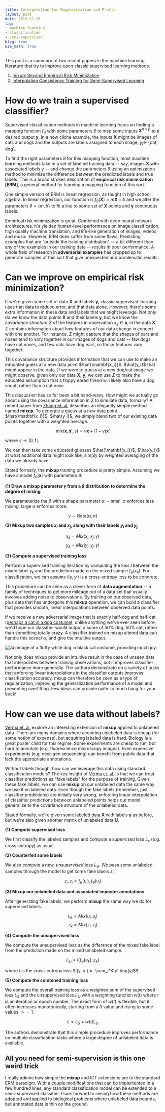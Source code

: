 ```yaml
---
title: Interpolation for Regularization and Profit
layout: post
date: 2019-11-28
tag:
- machine learning
- classification
- semi-supervised
blog: true
use_math: true
---
```

This post is a summary of two recent papers in the machine learning literature that try to improve upon classic supervised learning methods.

1. [mixup: Beyond Empirical Risk Minimization](https://arxiv.org/abs/1710.09412)
2. [Interpolation Consistency Training for Semi-Supervised Learning](https://arxiv.org/abs/1903.03825)

# How do we train a supervised classifier?

Supervised classification methods in machine learning focus on finding a mapping function $f_\theta$ with some parameters $\theta$ to map some inputs $\mathbf{X}^{n \times p}$ to a desired output $\mathbf{y}$.
In a now cliche example, the inputs $\mathbf{X}$ might be images of cats and dogs and the outputs are labels assigned to each image, $y_i \in$ {cat, dog}.

To find the right parameters $\theta$ for this mapping function, most machine learning methods take in a set of labeled training data -- say, images $\mathbf{X}$ with associated labels $y$ -- and change the parameters $\theta$ using an optimization method to minimize the difference between the predicted labels and true labels.
This is a broad strokes description of **empirical risk minimization [ERM]**, a general method for learning a mapping function of this sort.

One simple version of ERM is linear regression, as taught in high school algebra.
In linear regression, our function is $f_\theta(\mathbf{X}) = m\mathbf{X} + b$ and we alter the parameters $\theta = \{m, b\}$ to fit a line to some set of $\mathbf{X}$ points and $\mathbf{y}$ continuous labels.

Empirical risk minimization is great.
Combined with deep neural network architectures, it's yielded human-level performance on image classification, high quality machine translation, and life-like generation of images, videos, and music.
However, ERM does suffer from some flaws.
Predicting examples that are "outside the training distribution" -- a bit different than any of the examples in our training data -- results in poor performance.
A whole field of research in **adversarial examples** has cropped up to generate samples of this sort that give unexpected and problematic results.

# Can we improve on empirical risk minimization?

If we're given some set of data $\mathbf{X}$ and labels $\mathbf{y}$, classic supervised learning uses that data to reduce error, and that data alone.
However, there's some extra information in these data and labels that we might leverage.
Not only do we know the data points $\mathbf{X}$ and their labels $\mathbf{y}$, but we know the *covariance structure* $\Sigma$ of the features in observation $x_{ij} \in \mathbf{x}_i$ in the data $\mathbf{X}$.
$\Sigma$ contains information about how features of our data change in concert with one another.
For instance, $\Sigma$ might capture that the shapes of ears and noses tend to vary together in our images of dogs and cats -- few dogs have cat noses, and few cats have dog ears, so those features vary together.

This covariance structure provides information that we can use to make an educated guess at a new data point $\hat{\mathbf{x_i}}$, $\hat{y_i}$ that might appear in the data.
If we were to guess at a new dog/cat image we might observe, given only our data $\mathbf{X}$, $\mathbf{y}$, we can use $\Sigma$ to make the educated assumption that a floppy eared friend will likely also have a dog snout, rather than a cat nose.

This discussion has so far been a bit hand-wavy.
How might we actually go about using the covariance information in $\Sigma$ to simulate data, formally?
A recent paper from [Zhang et. al.](https://arxiv.org/abs/1710.09412) describes an elegantly simple method named **mixup**.
To generate a guess at a new data point $\hat{\mathbf{x_i}}$, $\hat{y_i}$, we simply blend two of our existing data points together with a weighted average.

$$\text{mix}(\mathbf{x}, \mathbf{x}', \gamma) = \gamma \mathbf{x} + (1 - \gamma) \mathbf{x}'$$

where $\gamma \rightarrow [0, 1]$.

We can then take some educated guesses $\hat{\mathbf{x_i}}$, $\hat{y_i}$ at what additional data might look like, simply by weighted averaging of the data we already have.

Stated formally, the **mixup** training procedure is pretty simple. Assuming we have a model $f_\theta (\mathbf{x})$ with parameters $\theta$:

**(1) Draw a mixup parameter $\gamma$ from a $\beta$ distribution to determine the degree of mixing**

We parameterize the $\beta$ with a shape parameter $\alpha$ -- small $\alpha$ enforces less mixing, large $\alpha$ enforces more.

$$\gamma \sim \text{Beta}(\alpha, \alpha)$$

**(2) Mixup two samples $x_i$ and $x_j$, along with their labels $y_i$ and $y_j$**

$$x_k = Mix(x_i, x_j, \gamma)$$
$$y_k = Mix(y_i, y_j, \gamma)$$

**(3) Compute a supervised training loss**

Perform a supervised training iteration by computing the loss $l$ between the mixed label $y_k$ and the prediction made on the mixed sample $f_\theta(x_k)$. For classification, we can assume $l(y, y')$ is a cross-entropy loss to be concrete.

This procedure can be seen as a clever form of **data augmentation** -- a family of techniques to get more mileage out of a data set that usually involves adding noise to observations.
By training on our observed data, plus data that has undergone this **mixup** operation, we can build a classifier that provides smooth, linear interpolations between observed data points.

If we receive a new adversarial image that is exactly half-dog and half-cat ([perhaps a cat in a dog costume](https://i.pinimg.com/originals/72/48/a1/7248a1d4a343b9e78930bf250a2db212.jpg)), unlike anything we've ever seen before, we'd hope our classifier would output a score of 50% dog, 50% cat, rather than something totally crazy.
A classifier trained on mixup altered data can handle this scenario, and give the intuitive output.

![An image of a fluffy white dog in black cat costume, providing much joy.](https://i.pinimg.com/originals/72/48/a1/7248a1d4a343b9e78930bf250a2db212.jpg)

Not only does mixup provide an intuitive result in the case of unseen data that interpolates between training observations, but it improves classifier performance more generally.
The authors demonstrate on a variety of tasks that enforcing linear interpolations in the classifier outputs improves classification accuracy.
mixup can therefore be seen as a type of regularization, improving the generalization performance of a model and preventing overfitting.
Few ideas can provide quite so much bang for your buck!

# How can we use data without labels?

[Verma et. al.](https://arxiv.org/abs/1903.03825) explore an interesting extension of **mixup** applied to unlabeled data.
There are many domains where acquiring unlabeled data is cheap (for some notion of expense), but acquiring labeled data is hard.
Biology is a great poster child for this regime.
Some experiments are cheap to run, but hard to annotate (e.g. fluorescence microscopy images).
Even expensive experiments (e.g. next-gen sequencing) can benefit from public data that lack the appropriate annotations.

Without labels though, how can we leverage this data using standard classification models?
The key insight of [Verma et. al.](https://arxiv.org/abs/1903.03825) is that we can treat classifier predictions as "fake labels" for the purpose of training.
Given these fake labels, we can use **mixup** on our unlabeled data the same way we use it on labeled data.
Even though the fake labels (remember, just classifier predictions) are initially very wrong, enforcing linear interpolation of classifier predictions between unlabeled points helps our model generalize to the covariance structure of the unlabeled data.

Stated formally, we're given some labeled data $\mathbf{X}$ with labels $\mathbf{y}$ as before, but we're also given another matrix of unlabeled data $\mathbf{U}$.

**(1) Compute supervised loss**

We first classify the labeled samples and compute a supervised loss $L_s$ (e.g. cross-entropy) as usual.

**(2) Counterfeit some labels**

We also compute a new, *unsupervised* loss $L_U$. We pass some unlabeled samples through the model to get some fake labels $z$.

$$z_i, z_j = f_\theta(u_i), f_\theta(u_j)$$

**(3) Mixup our unlabeled data and associated imposter annotations**

After generating fake labels, we perform **mixup** the same way we do for supervised labels.

$$u_k = Mix(u_i, u_j)$$
$$z_k = Mix(z_i, z_j)$$

**(4) Compute the unsupervised loss**

We compute the unsupervised loss as the difference of the mixed fake label from the prediction made on the mixed unlabeled sample.

$$L_U = l(f_\theta(u_k), z_k)$$

where $l$ is the cross-entropy loss $l(y, y') = -\sum_i^K y' \log(y)$$.

**(5) Compute the combined training loss**

We compute the overall training loss as a weighted sum of the supervised loss $L_S$ and the unsupervised loss $L_U$ with a weighting function $w(t)$ where $t$ is an iteration or epoch number. The exact form of $w(t)$ is flexible, but it often increases monotonically, starting from a $0$ value and rising to some values $>= 1$.

$$L = L_S + w(t) L_U$$

The authors demonstrate that this simple procedure improves performance on multiple classification tasks where a large degree of unlabeled data is available.

## All you need for semi-supervision is this one weird trick

I really admire how simple the **mixup** and ICT extensions are to the standard ERM paradigm.
With a couple modifications that can be implemented in a few hundred lines, any standard classification model can be extended to a semi-supervised classifier.
I look forward to seeing how these methods are adopted and applied to biological problems where unlabeled data bounds, but annotated data is thin on the ground.
